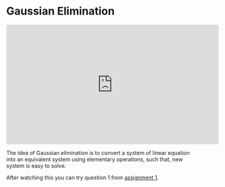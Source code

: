 # Gaussian Elimination

<div class="video-container">
<iframe width="560" height="315" src="https://www.youtube.com/embed/videoseries?list=PLZt5lIVW7jQSmgk5b3FOOnT7kP4mDOs_N" frameborder="0" allow="accelerometer; autoplay; encrypted-media; gyroscope; picture-in-picture" allowfullscreen></iframe>
</div>

The idea of Gaussian elimination is to convert a system of linear equation into an equivalent system using elementary operations, such that, new system is easy to solve.

After watching this you can try question 1 from [assignment 1](PDFs/201820A1.pdf).
